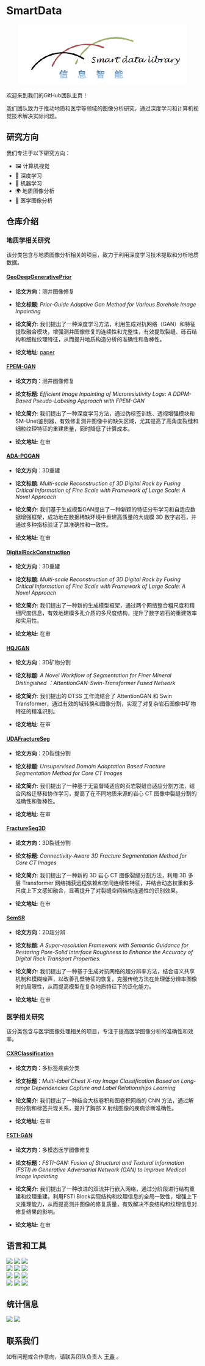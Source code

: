 # SmartData

<div align=center><img src ="logo.jpg"/></div>

欢迎来到我们的GitHub团队主页！

我们团队致力于推动地质和医学等领域的图像分析研究，通过深度学习和计算机视觉技术解决实际问题。


## 研究方向
我们专注于以下研究方向：

- 🖼️ 计算机视觉
- 🧠 深度学习
- 🤖 机器学习
- 🌍 地质图像分析
- 🏥 医学图像分析


## 仓库介绍

### 地质学相关研究

该分类包含与地质图像分析相关的项目，致力于利用深度学习技术提取和分析地质数据。


#### [GeoDeepGenerativePrior](https://github.com/QUST-SmartData/GeoDeepGenerativePrior)

- **论文方向**：测井图像修复

- **论文标题**: *Prior-Guide Adaptive Gan Method for Various Borehole Image Inpainting*

- **论文简介**: 我们提出了一种深度学习方法，利用生成对抗网络（GAN）和特征提取融合模块，增强测井图像修复的连续性和完整性，有效提取裂缝、砾石结构和细粒纹理特征，从而提升地质构造分析的准确性和鲁棒性。

- **论文地址**: [paper](https://doi.org/10.1190/geo2023-0418.1)



#### [FPEM-GAN](https://github.com/QUST-SmartData/FPEM-GAN)

- **论文方向**：测井图像修复

- **论文标题**: *Efficient Image Inpainting of Microresistivity Logs: A DDPM-Based Pseudo-Labeling Approach with FPEM-GAN*

- **论文简介**: 我们提出了一种深度学习方法，通过伪标签训练、透视增强模块和SM-Unet鉴别器，有效修复测井图像中的缺失区域，尤其提高了高角度裂缝和细粒纹理特征的重建质量，同时降低了计算成本。

- **论文地址**: 在审



#### [ADA-PGGAN](https://github.com/QUST-SmartData/ADA-PGGAN)

- **论文方向**：3D重建

- **论文标题**: *Multi-scale Reconstruction of 3D Digital Rock by Fusing Critical Information of Fine Scale with Framework of Large Scale: A Novel Approach*

- **论文简介**: 我们基于生成模型GAN提出了一种新颖的特征分布学习和自适应数据增强框架，成功地在数据稀缺环境中重建高质量的大规模 3D 数字岩石，并通过多种指标验证了其准确性和一致性。

- **论文地址**: 在审



#### [DigitalRockConstruction](https://github.com/QUST-SmartData/DigitalRockConstruction)

- **论文方向**：3D重建

- **论文标题**: *Multi-scale Reconstruction of 3D Digital Rock by Fusing Critical Information of Fine Scale with Framework of Large Scale: A Novel Approach*

- **论文简介**: 我们提出了一种新的生成模型框架，通过两个网络整合粗尺度和精细尺度信息，有效地建模多孔介质的多尺度结构，提升了数字岩石的重建效率和实用性。

- **论文地址**: 在审



#### [HQJGAN](https://github.com/QUST-SmartData/HQJGAN)

- **论文方向**：3D矿物分割

- **论文标题**: *A Novel Workflow of  Segmentation for Finer Mineral Distingished ：AttentionGAN-Swin-Transformer Fused Network*

- **论文简介**: 我们提出的 DTSS 工作流结合了 AttentionGAN 和 Swin Transformer，通过有效的域转换和图像分割，实现了对复杂岩石图像中矿物特征的精准识别。

- **论文地址**: 在审



#### [UDAFractureSeg](https://github.com/QUST-SmartData/UDAFractureSeg)

- **论文方向**：2D裂缝分割

- **论文标题**: *Unsupervised Domain Adaptation Based Fracture Segmentation Method for Core CT Images*

- **论文简介**: 我们提出了一种基于无监督域适应的页岩裂缝自适应分割方法，结合风格迁移和协作学习，提高了在不同地质来源的岩心 CT 图像中裂缝分割的准确性和鲁棒性。

- **论文地址**: 在审



#### [FractureSeg3D](https://github.com/QUST-SmartData/FractureSeg3D)

- **论文方向**：3D裂缝分割

- **论文标题**: *Connectivity-Aware 3D Fracture Segmentation Method for Core CT Images*

- **论文简介**: 我们提出了一种新的 3D 岩心 CT 图像裂缝分割方法，利用 3D 多层 Transformer 网络捕获远程依赖和空间连续性特征，并结合动态权重和多尺度上下文感知融合，显著提升了对裂缝空间结构连通性的识别效果。

- **论文地址**: 在审



#### [SemSR](https://github.com/QUST-SmartData/SemSR)

- **论文方向**：2D超分辨

- **论文标题**: *A Super-resolution Framework with Semantic Guidance for Restoring Pore-Solid Interface Roughness to Enhance the Accuracy of Digital Rock Transport Properties.*

- **论文简介**: 我们提出了一种基于生成对抗网络的超分辨率方法，结合语义共享机制和模糊噪声，以改善孔壁特征的恢复，克服传统方法在处理低分辨率图像时的局限性，从而提高模型在复杂地质特征下的泛化能力。

- **论文地址**: 在审






### 医学相关研究
该分类包含与医学图像处理相关的项目，专注于提高医学图像分析的准确性和效率。

#### [CXRClassification](https://github.com/QUST-SmartData/CXRClassification)

- **论文方向**：多标签疾病分类

- **论文标题**：*Multi-label Chest X-ray Image Classification Based on Long-range Dependencies Capture and Label Relationships Learning*

- **论文简介**: 我们提出了一种结合大核卷积和图卷积网络的 CNN 方法，通过解剖分割和标签共现关系，提升了胸部 X 射线图像的疾病诊断准确性。

- **论文地址**: 在审



#### [FSTI-GAN](https://github.com/QUST-SmartData/FSTI-GAN)


- **论文方向**：多模态医学图像修复

- **论文标题**：*FSTI-GAN: Fusion of Structural and Textural Information (FSTI) in Generative Adversarial Network (GAN) to Improve Medical Image Inpainting*

- **论文简介**: 我们提出了一种改进的双流并行嵌入网络，通过分阶段进行结构重建和纹理重建，利用FSTI Block实现结构和纹理信息的全局一致性，增强上下文推理能力，从而提高测井图像的修复质量，有效解决不良结构和纹理信息对修复结果的影响。

- **论文地址**: 在审




## 语言和工具

<p>
  <code><img width="30%" src="https://www.vectorlogo.zone/logos/python/python-ar21.svg"></code>
  <code><img width="30%" src="https://www.vectorlogo.zone/logos/numpy/numpy-ar21.svg"></code>
  <code><img width="30%" src="https://www.vectorlogo.zone/logos/pytorch/pytorch-ar21.svg"></code>
  <br />
  <code><img width="30%" src="https://www.vectorlogo.zone/logos/tensorflow/tensorflow-ar21.svg"></code>
  <code><img width="30%" src="https://www.vectorlogo.zone/logos/jupyter/jupyter-ar21.svg"></code>
  <code><img width="30%" src="https://www.vectorlogo.zone/logos/json/json-ar21.svg"></code>
  <br />
  <code><img width="30%" src="https://www.vectorlogo.zone/logos/mysql/mysql-ar21.svg"></code>
  <code><img width="30%" src="https://www.vectorlogo.zone/logos/google_cloud/google_cloud-ar21.svg"></code>
  <code><img width="30%" src="https://www.vectorlogo.zone/logos/docker/docker-ar21.svg"></code>
  <br />
  <code><img width="30%" src="https://www.vectorlogo.zone/logos/git-scm/git-scm-ar21.svg"></code>
  <code><img width="30%" src="https://www.vectorlogo.zone/logos/github/github-ar21.svg"></code>
  <code><img width="30%" src="https://www.vectorlogo.zone/logos/visualstudio_code/visualstudio_code-ar21.svg"></code>

</p>


## 统计信息

<img width="95%" src="https://github-readme-stats.vercel.app/api?username=QUST-SmartData&theme=ambient_gradient&show_icons=true&hide_border=true">

<img width="95%" src="https://github-readme-stats.vercel.app/api/top-langs/?username=QUST-SmartData&hide=jupyter%20notebook&show_icons=true&hide_border=true&layout=donut">

## 联系我们

如有问题或合作意向，请联系团队负责人 [王鑫](mailto:lex.wangx@qust.edu.cn) 。
